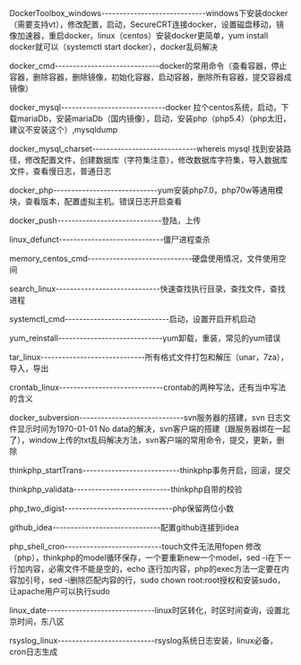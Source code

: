 DockerToolbox_windows-----------------------------windows下安装docker（需要支持vt），修改配置，启动，SecureCRT连接docker，设置磁盘移动，镜像加速器，重启docker，linux（centos）安装docker更简单，yum install docker就可以（systemctl start docker），docker乱码解决



docker_cmd-----------------------------docker的常用命令（查看容器，停止容器，删除容器，删除镜像，初始化容器，启动容器，删除所有容器，提交容器成镜像）



docker_mysql-----------------------------docker 拉个centos系统，启动，下载mariaDb，安装mariaDb（国内镜像），启动，安装php（php5.4）（php太旧，建议不安装这个）,mysqldump 



docker_mysql_charset-----------------------------whereis mysql 找到安装路径，修改配置文件，创建数据库（字符集注意），修改数据库字符集，导入数据库文件，查看慢日志，普通日志


docker_php-----------------------------yum安装php7.0，php70w等通用模块，查看版本，配置虚拟主机。错误日志开启查看



docker_push-----------------------------登陆，上传




linux_defunct-----------------------------僵尸进程查杀




memory_centos_cmd-----------------------------硬盘使用情况，文件使用空间



search_linux-----------------------------快速查找执行目录，查找文件，查找进程


systemctl_cmd-----------------------------启动，设置开启开机启动


yum_reinstall-----------------------------yum卸载，重装，常见的yum错误


tar_linux-----------------------------所有格式文件打包和解压（unar，7za），导入，导出

crontab_linux-----------------------------crontab的两种写法，还有当中写法的含义


docker_subversion-----------------------------svn服务器的搭建，svn 日志文件显示时间为1970-01-01 No data的解决，svn客户端的搭建（跟服务器绑在一起了），window上传的txt乱码解决方法，svn客户端的常用命令，提交，更新，删除


thinkphp_startTrans---------------------------thinkphp事务开启，回滚，提交


thinkphp_validata---------------------------thinkphp自带的校验


php_two_digist------------------------------php保留两位小数


github_idea------------------------------配置github连接到idea


php_shell_cron---------------------------touch文件无法用fopen 修改（php），thinkphp的model循环保存，一个要重新new一个model，sed -i在下一行加内容，必需文件不能是空的，echo 逐行加内容，php的exec方法一定要在内容加引号，sed -i删除匹配内容的行，sudo chown root:root授权和安装sudo，让apache用户可以执行sudo

linux_date------------------------------linux时区转化，时区时间查询，设置北京时间，东八区

rsyslog_linux---------------------------rsyslog系统日志安装，linux必备，cron日志生成
